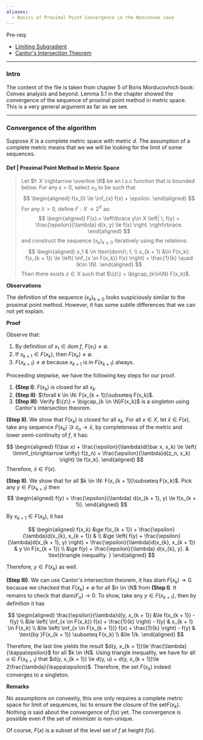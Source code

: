```yaml
---
aliases:
  - Basics of Proximal Point Convergence in the Nonconvex case
---
```

Pre-req: 
- [Limiting Subgradient](../Non-Smooth%20Calculus/Limiting%20Subgradient.md)
- [Cantor's Intersection Theorem](../../MATH%20601%20Functional%20Analysis,%20Measure%20Theory/Cantor's%20Intersection%20Theorem.md)

---
### **Intro**

The content of the file is taken from chapter 5 of Boris Morducovhich book: Convex analysis and beyond. 
Lemma 5.1 in the chapter showed the convergence of the sequence of proximal point method in metric space. 
This is a very general argument as far as we see. 


---
### **Convergence of the algorithm**

Suppose $X$ is a complete metric space with metric $d$. 
The assumption of a complete metric means that we we will be looking for the limit of some sequences. 

#### **Def | Proximal Point Method in Metric Space**

> Let $f: X \rightarrow \overline \R$ be an l.s.c function that is bounded below. 
> For any $\epsilon > 0$, select $x_0$ to be such that 
> $$
> \begin{aligned}
>     f(x_0) \le \inf_{x} f(x) + \epsilon. 
> \end{aligned}
> $$
> For any $\lambda > 0$, define $F: X \rightarrow 2^X$ as: 
> $$
> \begin{aligned}
>     F(x):= 
>     \left\lbrace
>         y\in X \left| \;
>             f(y) + \frac{\epsilon}{\lambda} d(x, y) \le f(x)
>         \right.
>     \right\rbrace. 
> \end{aligned}
> $$
> and construct the sequence $(x_k)_{k \ge 0}$ iteratively using the relations: 
> $$
> \begin{aligned}
>     x_1 & \in \text{dom}\; f, 
>     \\
>     x_{k + 1} &\in F(x_k): f(x_{k + 1}) \le \left(
>         \inf_{x \in F(x_k)} f(x)
>     \right) + \frac{1}{k} \quad (k\in \N). 
> \end{aligned}
> $$
> Then there exists $z \in X$ such that $\{z\} = \bigcap_{k\in\N} F(x_k)$. 


**Observations**

The definition of the sequence $(x_k)_{k \ge0}$ looks suspiciously similar to the proximal point method. 
However, it has some subtle differences that we can not yet explain. 

**Proof**

Observe that: 
1. By definition of $x_1\in \text{dom}\; f$, $F(x_1) \neq \emptyset$. 
2. If $x_{k + 1} \in F(x_k)$, then $F(x_k)\neq \emptyset$.
3. $F(x_{k + 1})\neq \emptyset$ because $x_{k + 1}$ is in $F(x_{k + 1})$ always. 

Proceeding stepwise, we have the following key steps for our proof. 

1. **(Step I)**: $F(x_k)$ is closed for all $x_k$. 
2. **(Step II)**: $\forall k \in \N: F(x_{k + 1})\subseteq F(x_k)$. 
3. **(Step III)**: Verify $\{z\} = \bigcap_{k \in \N}F(x_k)$ is a singleton using Cantor's intersection theorem. 

**(Step II)**. We show that $F(x_k)$ is closed for all $x_k$. 
For all $x \in X$, let $\bar x \in F(x)$, take any sequence $F(x_k) \ni z_n \rightarrow \bar x$, by completeness of the metric and lower semi-continuity of $f$, it has: 

$$
\begin{aligned}
    f(\bar x) + \frac{\epsilon}{\lambda}d(\bar x, x_k) 
    \le
    \left(
        \liminf_{n\rightarrow \infty} 
        f(z_n) + \frac{\epsilon}{\lambda}d(z_n, x_k)
    \right)
    \le f(x_k). 
\end{aligned}
$$
Therefore, $\bar x \in F(x)$. 

**(Step II)**. We show that for all $k \in \N: F(x_{k + 1})\subseteq F(x_k)$. 
Pick any $y \in F(x_{k + 1})$ then 
$$
\begin{aligned}
    f(y) + \frac{\epsilon}{\lambda} d(x_{k + 1}, y)
    \le f(x_{k + 1}). 
\end{aligned}
$$

By $x_{k + 1} \in F(x_k)$, it has 

$$
\begin{aligned}
    f(x_k) &\ge 
    f(x_{k + 1}) + \frac{\epsilon}{\lambda}d(x_{k}, x_{k + 1}) 
    & 
    \\
    &\ge 
    \left(
        f(y) + \frac{\epsilon}{\lambda}d(x_{k + 1}, y)
    \right) + 
    \frac{\epsilon}{\lambda}d(x_{k}, x_{k + 1}) & y \in F(x_{k + 1})
    \\
    &\ge 
    f(y) + \frac{\epsilon}{\lambda} d(x_{k}, y).  & \text{triangle inequality. }
\end{aligned}
$$

Therefore, $y \in F(x_{k})$ as well. 

**(Step III)**.
We can use Cantor's intersection theorem, it has $\text{diam}\; F(x_k) \rightarrow 0$. 
because we checked that $F(x_k) \neq \emptyset$ for all $n \in \N$ from **(Step I)**.
It remains to check that $\text{diam}(F_n)\rightarrow 0$.
To show, take any $y \in F(x_{k + 1})$, then by definition it has 

$$
\begin{aligned}
    \frac{\epsilon}{\lambda}d(y, x_{k + 1}) 
    &\le 
    f(x_{k + 1}) - f(y)
    \\
    &\le \left(
        \inf_{x \in F(x_k)} f(x) + \frac{1}{k}
    \right) - f(y) 
    & x_{k + 1} \in F(x_k)
    \\
    &\le 
    \left(
        \inf_{x \in F(x_{k + 1})} f(x) + \frac{1}{k}
    \right)
     - f(y) 
    &  \text{by }F(x_{k + 1}) \subseteq F(x_k)
    \\
    &\le 1/k. 
\end{aligned}
$$

Therefore, the last line yields the result $d(y, x_{k + 1})\le \frac{\lambda}{\kappa\epsilon}$ for all $k \in \N$. 
Using triangle inequality, we have for all $u \in F(x_{k + 1})$ that $d(y, x_{k + 1}) \le d(y, u) + d(y, x_{k + 1})\le 2\frac{\lambda}{\kappa\epsilon}$. 
Therefore, the set $F(x_k)$ indeed converges to a singleton. 


**Remarks**

No assumptions on convexity, this one only requires a complete metric space for limit of sequences, lsc to ensure the closure of the set$F(x_k)$. 
Nothing is said about the convergence of $f(x)$ yet. 
The convergence is possible even if the set of minimizer is non-unique. 

Of course, $F(x)$ is a subset of the level set of $f$ at height $f(x)$. 


